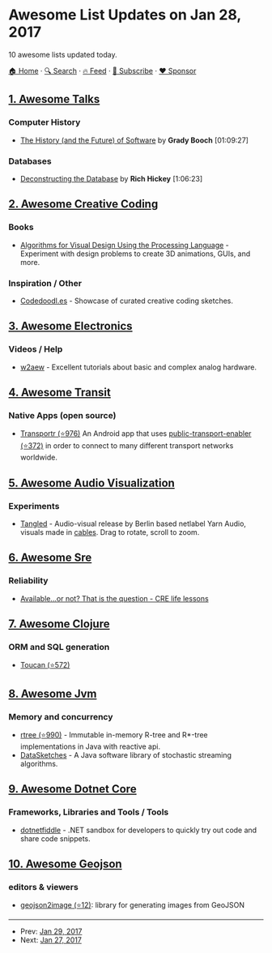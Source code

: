 # Awesome List Updates on Jan 28, 2017

10 awesome lists updated today.

[🏠 Home](/README.md) · [🔍 Search](https://www.trackawesomelist.com/search/) · [🔥 Feed](https://www.trackawesomelist.com/rss.xml) · [📮 Subscribe](https://trackawesomelist.us17.list-manage.com/subscribe?u=d2f0117aa829c83a63ec63c2f&id=36a103854c) · [❤️  Sponsor](https://github.com/sponsors/theowenyoung)



## [1. Awesome Talks](/content/JanVanRyswyck/awesome-talks/README.md)

### Computer History

*   [The History (and the Future) of Software](https://www.youtube.com/watch?v=OdI7Ukf-Bf4) by **Grady Booch** \[01:09:27]

### Databases

*   [Deconstructing the Database](https://www.youtube.com/watch?v=Cym4TZwTCNU) by **Rich Hickey** \[1:06:23]

## [2. Awesome Creative Coding](/content/terkelg/awesome-creative-coding/README.md)

### Books

*   [Algorithms for Visual Design Using the Processing Language](https://www.amazon.com/Algorithms-Visual-Design-Processing-Language/dp/0470375485) - Experiment with design problems to create 3D animations, GUIs, and more.

### Inspiration / Other

*   [Codedoodl.es](http://codedoodl.es/) - Showcase of curated creative coding sketches.

## [3. Awesome Electronics](/content/kitspace/awesome-electronics/README.md)

### Videos / Help

*   [w2aew](https://www.youtube.com/channel/UCiqd3GLTluk2s_IBt7p_LjA) - Excellent tutorials about basic and complex analog hardware.

## [4. Awesome Transit](/content/CUTR-at-USF/awesome-transit/README.md)

### Native Apps (open source)

*   [Transportr (⭐976)](https://github.com/grote/Transportr) An Android app that uses [public-transport-enabler (⭐372)](https://github.com/schildbach/public-transport-enabler) in order to connect to many different transport networks worldwide.

## [5. Awesome Audio Visualization](/content/willianjusten/awesome-audio-visualization/README.md)

### Experiments

*   [Tangled](http://netlabelday2016.yarnaudio.com/) - Audio-visual release by Berlin based netlabel Yarn Audio, visuals made in [cables](https://cables.gl/). Drag to rotate, scroll to zoom.

## [6. Awesome Sre](/content/dastergon/awesome-sre/README.md)

### Reliability

*   [Available...or not? That is the question - CRE life lessons](https://cloudplatform.googleblog.com/2017/01/available-or-not-that-is-the-question-CRE-life-lessons.html)

## [7. Awesome Clojure](/content/razum2um/awesome-clojure/README.md)

### ORM and SQL generation

*   [Toucan (⭐572)](https://github.com/metabase/toucan)

## [8. Awesome Jvm](/content/deephacks/awesome-jvm/README.md)

### Memory and concurrency

*   [rtree (⭐990)](https://github.com/davidmoten/rtree) - Immutable in-memory R-tree and R\*-tree implementations in Java with reactive api.
*   [DataSketches](https://datasketches.github.io/) - A Java software library of stochastic streaming algorithms.

## [9. Awesome Dotnet Core](/content/thangchung/awesome-dotnet-core/README.md)

### Frameworks, Libraries and Tools / Tools

*   [dotnetfiddle](https://dotnetfiddle.net) - .NET sandbox for developers to quickly try out code and share code snippets.

## [10. Awesome Geojson](/content/tmcw/awesome-geojson/README.md)

### editors & viewers

*   [geojson2image (⭐12)](https://github.com/brycejohnston/geojson2image): library for generating images from GeoJSON

---

- Prev: [Jan 29, 2017](/content/2017/01/29/README.md)
- Next: [Jan 27, 2017](/content/2017/01/27/README.md)